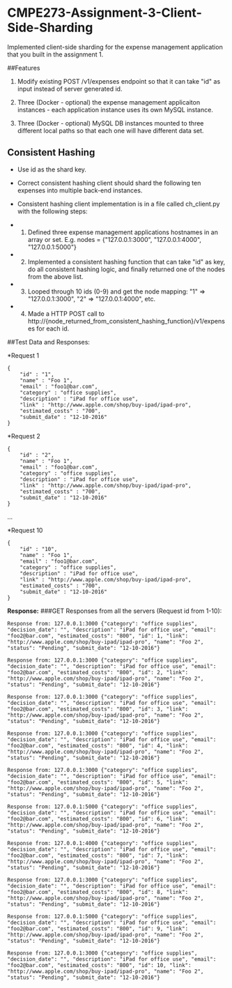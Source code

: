 # CMPE273-Assignment-3-Client-Side-Sharding

Implemented client-side sharding for the expense management application that you built in the assignment 1.

##Features

1. Modify existing POST /v1/expenses endpoint so that it can take "id" as input instead of server generated id.

2. Three (Docker - optional) the expense management applicaiton instances - each application instance uses its own MySQL instance.

3. Three (Docker - optional) MySQL DB instances mounted to three different local paths so that each one will have different data set.

## Consistent Hashing

* Use id as the shard key.
* Correct consistent hashing client should shard the following ten expenses into multiple back-end instances.

* Consistent hashing client implementation is in a file called ch_client.py with the following steps:

* 1. Defined three expense management applications hostnames in an array or set. E.g. nodes = {"127.0.0.1:3000", "127.0.0.1:4000", "127.0.0.1:5000"}

* 2. Implemented a consistent hashing function that can take "id" as key, do all consistent hashing logic, and finally returned one
of the nodes from the above list.

* 3. Looped through 10 ids (0-9) and get the node mapping: "1" => "127.0.0.1:3000", "2" => "127.0.0.1:4000", etc.

* 4. Made a HTTP POST call to http://{node_returned_from_consistent_hashing_function}/v1/expenses for each id.

##Test Data and Responses:

*Request 1

```
{
    "id" : "1",
    "name" : "Foo 1",
    "email" : "foo1@bar.com",
    "category" : "office supplies",
    "description" : "iPad for office use",
    "link" : "http://www.apple.com/shop/buy-ipad/ipad-pro",
    "estimated_costs" : "700",
    "submit_date" : "12-10-2016"
}
```

*Request 2

```
{
    "id" : "2",
    "name" : "Foo 1",
    "email" : "foo1@bar.com",
    "category" : "office supplies",
    "description" : "iPad for office use",
    "link" : "http://www.apple.com/shop/buy-ipad/ipad-pro",
    "estimated_costs" : "700",
    "submit_date" : "12-10-2016"
}
```
...

*Request 10

```
{
    "id" : "10",
    "name" : "Foo 1",
    "email" : "foo1@bar.com",
    "category" : "office supplies",
    "description" : "iPad for office use",
    "link" : "http://www.apple.com/shop/buy-ipad/ipad-pro",
    "estimated_costs" : "700",
    "submit_date" : "12-10-2016"
}
```

**Response:**
###GET Responses from all the servers (Request id from 1-10):
```
Response from: 127.0.0.1:3000 {"category": "office supplies", "decision_date": "", "description": "iPad for office use", "email": "foo2@bar.com", "estimated_costs": "800", "id": 1, "link": "http://www.apple.com/shop/buy-ipad/ipad-pro", "name": "Foo 2", "status": "Pending", "submit_date": "12-10-2016"}

Response from: 127.0.0.1:3000 {"category": "office supplies", "decision_date": "", "description": "iPad for office use", "email": "foo2@bar.com", "estimated_costs": "800", "id": 2, "link": "http://www.apple.com/shop/buy-ipad/ipad-pro", "name": "Foo 2", "status": "Pending", "submit_date": "12-10-2016"}

Response from: 127.0.0.1:3000 {"category": "office supplies", "decision_date": "", "description": "iPad for office use", "email": "foo2@bar.com", "estimated_costs": "800", "id": 3, "link": "http://www.apple.com/shop/buy-ipad/ipad-pro", "name": "Foo 2", "status": "Pending", "submit_date": "12-10-2016"}

Response from: 127.0.0.1:3000 {"category": "office supplies", "decision_date": "", "description": "iPad for office use", "email": "foo2@bar.com", "estimated_costs": "800", "id": 4, "link": "http://www.apple.com/shop/buy-ipad/ipad-pro", "name": "Foo 2", "status": "Pending", "submit_date": "12-10-2016"}

Response from: 127.0.0.1:3000 {"category": "office supplies", "decision_date": "", "description": "iPad for office use", "email": "foo2@bar.com", "estimated_costs": "800", "id": 5, "link": "http://www.apple.com/shop/buy-ipad/ipad-pro", "name": "Foo 2", "status": "Pending", "submit_date": "12-10-2016"}

Response from: 127.0.0.1:5000 {"category": "office supplies", "decision_date": "", "description": "iPad for office use", "email": "foo2@bar.com", "estimated_costs": "800", "id": 6, "link": "http://www.apple.com/shop/buy-ipad/ipad-pro", "name": "Foo 2", "status": "Pending", "submit_date": "12-10-2016"}

Response from: 127.0.0.1:4000 {"category": "office supplies", "decision_date": "", "description": "iPad for office use", "email": "foo2@bar.com", "estimated_costs": "800", "id": 7, "link": "http://www.apple.com/shop/buy-ipad/ipad-pro", "name": "Foo 2", "status": "Pending", "submit_date": "12-10-2016"}

Response from: 127.0.0.1:3000 {"category": "office supplies", "decision_date": "", "description": "iPad for office use", "email": "foo2@bar.com", "estimated_costs": "800", "id": 8, "link": "http://www.apple.com/shop/buy-ipad/ipad-pro", "name": "Foo 2", "status": "Pending", "submit_date": "12-10-2016"}

Response from: 127.0.0.1:5000 {"category": "office supplies", "decision_date": "", "description": "iPad for office use", "email": "foo2@bar.com", "estimated_costs": "800", "id": 9, "link": "http://www.apple.com/shop/buy-ipad/ipad-pro", "name": "Foo 2", "status": "Pending", "submit_date": "12-10-2016"}

Response from: 127.0.0.1:3000 {"category": "office supplies", "decision_date": "", "description": "iPad for office use", "email": "foo2@bar.com", "estimated_costs": "800", "id": 10, "link": "http://www.apple.com/shop/buy-ipad/ipad-pro", "name": "Foo 2", "status": "Pending", "submit_date": "12-10-2016"}
```

